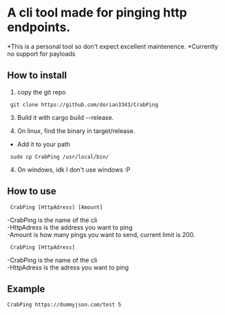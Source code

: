 # A cli tool made for pinging http endpoints.

*This is a personal tool so don't expect excellent maintenence.
*Currently no support for payloads

## How to install

1. copy the git repo 
```console
 git clone https://github.com/dorian3343/CrabPing
```
3. Build it with cargo build --release.

4. On linux, find the binary in target/release.
- Add it to your path 
```console
 sudo cp CrabPing /usr/local/bin/
```

4. On windows, idk I don't use windows :P 

## How to use

```console
 CrabPing [HttpAdress] [Amount]
```
-CrabPing is the name of the cli \
-HttpAdress is the address you want to ping \
-Amount is how many pings you want to send, current limit is 200. 

```console
 CrabPing [HttpAdress]
``` 
-CrabPing is the name of the cli \
-HttpAdress is the adress you want to ping

## Example

```console
CrabPing https://dummyjson.com/test 5
```
